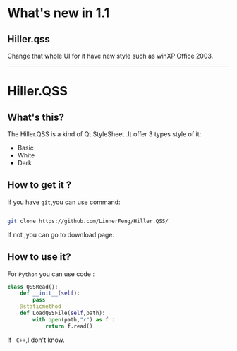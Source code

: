# What's new in 1.1

## Hiller.qss
Change that whole UI for it
have new style such as winXP
Office 2003.

---

# Hiller.QSS
## What's this?
The Hiller.QSS is a kind of Qt StyleSheet .It offer 3 types style of it:
- Basic
- White
- Dark
## How to get it ?
If you have `git`,you can use command:
```Bash

git clone https://github.com/LinnerFeng/Hiller.QSS/
```
If not ,you can go to download page.

## How to use it?
For `Python` you can use code :
```Python
class QSSRead():
    def __init__(self):
        pass
    @staticmethod
    def LoadQSSFile(self,path):
        with open(path,"r") as f :
            return f.read()
```
If ` C++`,I don't know.
